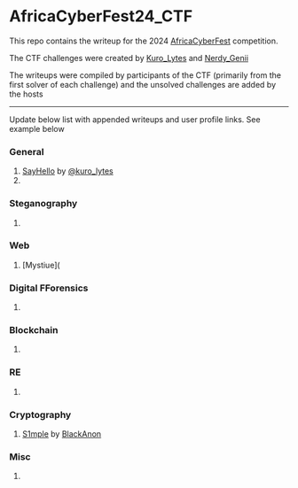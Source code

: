 # AfricaCyberFest24_CTF
This repo contains the writeup for the 2024 [AfricaCyberFest](https://twitter.com/AfricaCyberFest) competition.

The CTF challenges were created by [Kuro_Lytes](https://twitter.com/Kuro_Lytes) and [Nerdy_Genii](https://twitter.com/Nerdy_Genii)

The writeups were compiled by participants of the CTF (primarily from the first solver of each challenge) and the unsolved challenges are added by the hosts

---
Update below list with appended writeups and user profile links. See example below

### General 
1. [SayHello](https://github.com/M4xHedRum/AfricaCyberFest24_CTF/blob/main/Writeup/SayHello.md) by [@kuro_lytes](https://twitter.com/kuro_lytes)
2.

### Steganography 
1.

### Web
1. [Mystiue](

### Digital FForensics
1.

### Blockchain 
1.

### RE
1.

### Cryptography
1. [S1mple](https://github.com/BlackAnon22/AfricaCyberFest24_CTF/blob/main/Writeup/S1mple.md) by [BlackAnon](https://x.com/BlackAnon22)

### Misc
1.
